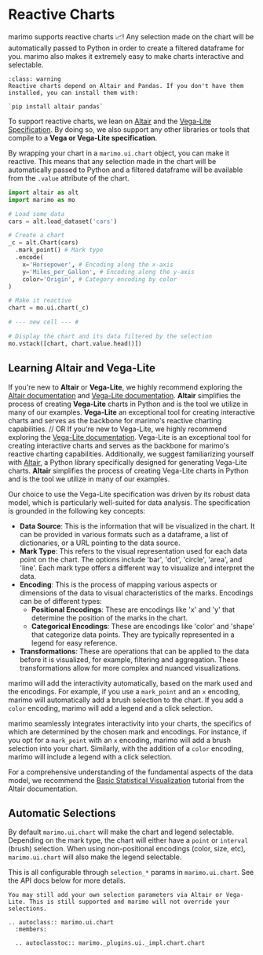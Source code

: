 # Reactive Charts

<!-- <iframe class="demo" src="https://components.marimo.io/?component=slider" frameborder="no"></iframe> -->

marimo supports reactive charts 📈! Any selection made on the chart will be automatically passed to Python in order to create a filtered dataframe for you. marimo also makes it extremely easy to make charts interactive and selectable.

```{admonition} Requirements
:class: warning
Reactive charts depend on Altair and Pandas. If you don't have them installed, you can install them with:

`pip install altair pandas`
```

To support reactive charts, we lean on [Altair](https://altair-viz.github.io/) and the [Vega-Lite Specification](https://vega.github.io/vega-lite/). By doing so, we also support any other libraries or tools that compile to a **Vega or Vega-Lite specification**.

By wrapping your chart in a `marimo.ui.chart` object, you can make it reactive. This means that any selection made in the chart will be automatically passed to Python and a filtered dataframe will be available from the `.value` attribute of the chart.

```python
import altair as alt
import marimo as mo

# Load some data
cars = alt.load_dataset('cars')

# Create a chart
_c = alt.Chart(cars)
  .mark_point() # Mark type
  .encode(
    x='Horsepower', # Encoding along the x-axis
    y='Miles_per_Gallon', # Encoding along the y-axis
    color='Origin', # Category encoding by color
)

# Make it reactive
chart = mo.ui.chart(_c)

# --- new cell --- #

# Display the chart and its data filtered by the selection
mo.vstack([chart, chart.value.head()])
```

## Learning Altair and Vega-Lite

If you're new to **Altair** or **Vega-Lite**, we highly recommend exploring the [Altair documentation](https://altair-viz.github.io/) and [Vega-Lite documentation](https://vega.github.io/vega-lite/). **Altair** simplifies the process of creating **Vega-Lite** charts in Python and is the tool we utilize in many of our examples. **Vega-Lite** an exceptional tool for creating interactive charts and serves as the backbone for marimo's reactive charting capabilities.
// OR
If you're new to Vega-Lite, we highly recommend exploring the [Vega-Lite documentation](https://vega.github.io/vega-lite/). Vega-Lite is an exceptional tool for creating interactive charts and serves as the backbone for marimo's reactive charting capabilities. Additionally, we suggest familiarizing yourself with [Altair](https://altair-viz.github.io/), a Python library specifically designed for generating Vega-Lite charts. **Altair** simplifies the process of creating Vega-Lite charts in Python and is the tool we utilize in many of our examples.

Our choice to use the Vega-Lite specification was driven by its robust data model, which is particularly well-suited for data analysis. The specification is grounded in the following key concepts:

- **Data Source**: This is the information that will be visualized in the chart. It can be provided in various formats such as a dataframe, a list of dictionaries, or a URL pointing to the data source.
- **Mark Type**: This refers to the visual representation used for each data point on the chart. The options include 'bar', 'dot', 'circle', 'area', and 'line'. Each mark type offers a different way to visualize and interpret the data.
- **Encoding**: This is the process of mapping various aspects or dimensions of the data to visual characteristics of the marks. Encodings can be of different types:
  - **Positional Encodings**: These are encodings like 'x' and 'y' that determine the position of the marks in the chart.
  - **Categorical Encodings**: These are encodings like 'color' and 'shape' that categorize data points. They are typically represented in a legend for easy reference.
- **Transformations**: These are operations that can be applied to the data before it is visualized, for example, filtering and aggregation. These transformations allow for more complex and nuanced visualizations.

marimo will add the interactivity automatically, based on the mark used and the encodings. For example, if you use a `mark_point` and an `x` encoding, marimo will automatically add a brush selection to the chart. If you add a `color` encoding, marimo will add a legend and a click selection.

marimo seamlessly integrates interactivity into your charts, the specifics of which are determined by the chosen mark and encodings. For instance, if you opt for a `mark_point` with an `x` encoding, marimo will add a brush selection into your chart. Similarly, with the addition of a `color` encoding, marimo will include a legend with a click selection.

For a comprehensive understanding of the fundamental aspects of the data model, we recommend the [Basic Statistical Visualization](https://altair-viz.github.io/getting_started/starting.html) tutorial from the Altair documentation.

## Automatic Selections

By default `marimo.ui.chart` will make the chart and legend selectable. Depending on the mark type, the chart will either have a `point` or `interval` (brush) selection. When using non-positional encodings (color, size, etc), `marimo.ui.chart` will also make the legend selectable.

This is all configurable through `selection_*` params in `marimo.ui.chart`. See the API docs below for more details.

```{admonition} Note
You may still add your own selection parameters via Altair or Vega-Lite. This is still supported and marimo will not override your selections.
```

```{eval-rst}
.. autoclass:: marimo.ui.chart
  :members:

  .. autoclasstoc:: marimo._plugins.ui._impl.chart.chart
```
